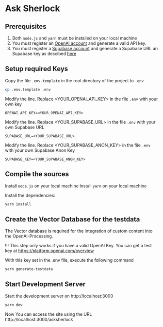 # Ask Sherlock

## Prerequisites
1. Both ```node.js``` and ```yarn``` must be installed on your local machine
2. You must register an [OpenAI account](https://platform.openai.com) and generate a valid API key.
3. You must register a [Supabase account](https://supabase.com) and generate a Supabase URL an Supabase key as descibed [here](https://supabase.com/docs/guides/getting-started/tutorials/with-nuxt-3#project-setup)

## Setup required Keys
Copy the file ```.env.template``` in the root directory of the project to ```.env```

```bash
cp .env.template .env
```

Modify the line. Replace <YOUR_OPENAI_API_KEY> in the file ```.env``` with your own key
````
OPENAI_API_KEY=<YOUR_OPENAI_API_KEY>
````

Modify the line. Replace <YOUR_SUPABASE_URL> in the file ```.env``` with your own Supabase URL
````
SUPABASE_URL=<YOUR_SUPABASE_URL>
````

Modify the line. Replace <YOUR_SUPABASE_ANON_KEY> in the file ```.env``` with your own Supabase Anon Key
````
SUPABASE_KEY=<YOUR_SUPABASE_ANON_KEY>
````

## Compile the sources
Install ```node.js``` on your local machine
Install ```yarn``` on your local machine


Install the dependencies:

```bash
yarn install
```

## Create the Vector Database for the testdata

The Vector database is required for the integration of 
custom content into the OpenAI-Processing. 

!!! This step only works if you have a valid OpenAI Key. You
can get a test key at https://platform.openai.com/overview

With this key set in the .env file, execute the following
command

```bash
yarn generate-testdata
```

## Start Development Server

Start the development server on http://localhost:3000

```bash
yarn dev
```

Now You can access the site using the URL http://localhost:3000/asksherlock
